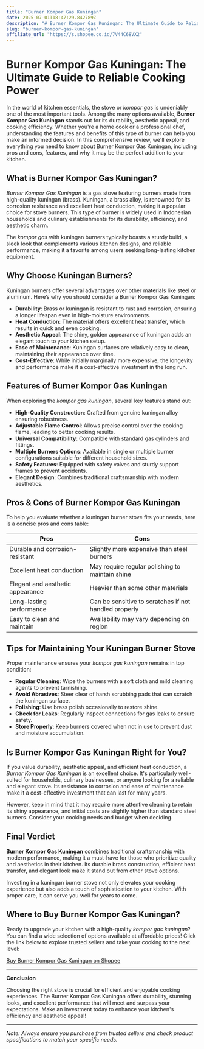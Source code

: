 ```yaml
---
title: "Burner Kompor Gas Kuningan"
date: 2025-07-01T18:47:29.842789Z
description: "# Burner Kompor Gas Kuningan: The Ultimate Guide to Reliable Cooking Power..."
slug: "burner-kompor-gas-kuningan"
affiliate_url: "https://s.shopee.co.id/7V44C68VX2"
---
```

# Burner Kompor Gas Kuningan: The Ultimate Guide to Reliable Cooking Power

In the world of kitchen essentials, the stove or *kompor gas* is undeniably one of the most important tools. Among the many options available, **Burner Kompor Gas Kuningan** stands out for its durability, aesthetic appeal, and cooking efficiency. Whether you're a home cook or a professional chef, understanding the features and benefits of this type of burner can help you make an informed decision. In this comprehensive review, we'll explore everything you need to know about Burner Kompor Gas Kuningan, including pros and cons, features, and why it may be the perfect addition to your kitchen.

## What is Burner Kompor Gas Kuningan?

*Burner Kompor Gas Kuningan* is a gas stove featuring burners made from high-quality kuningan (brass). Kuningan, a brass alloy, is renowned for its corrosion resistance and excellent heat conduction, making it a popular choice for stove burners. This type of burner is widely used in Indonesian households and culinary establishments for its durability, efficiency, and aesthetic charm.

The *kompor gas* with kuningan burners typically boasts a sturdy build, a sleek look that complements various kitchen designs, and reliable performance, making it a favorite among users seeking long-lasting kitchen equipment.

## Why Choose Kuningan Burners?

Kuningan burners offer several advantages over other materials like steel or aluminum. Here’s why you should consider a Burner Kompor Gas Kuningan:

- **Durability**: Brass or kuningan is resistant to rust and corrosion, ensuring a longer lifespan even in high-moisture environments.
- **Heat Conduction**: The material offers excellent heat transfer, which results in quick and even cooking.
- **Aesthetic Appeal**: The shiny, golden appearance of kuningan adds an elegant touch to your kitchen setup.
- **Ease of Maintenance**: Kuningan surfaces are relatively easy to clean, maintaining their appearance over time.
- **Cost-Effective**: While initially marginally more expensive, the longevity and performance make it a cost-effective investment in the long run.

## Features of Burner Kompor Gas Kuningan

When exploring the *kompor gas kuningan*, several key features stand out:

- **High-Quality Construction**: Crafted from genuine kuningan alloy ensuring robustness.
- **Adjustable Flame Control**: Allows precise control over the cooking flame, leading to better cooking results.
- **Universal Compatibility**: Compatible with standard gas cylinders and fittings.
- **Multiple Burners Options**: Available in single or multiple burner configurations suitable for different household sizes.
- **Safety Features**: Equipped with safety valves and sturdy support frames to prevent accidents.
- **Elegant Design**: Combines traditional craftsmanship with modern aesthetics.

## Pros & Cons of Burner Kompor Gas Kuningan

To help you evaluate whether a kuningan burner stove fits your needs, here is a concise pros and cons table:

| Pros                                   | Cons                                          |
|----------------------------------------|-----------------------------------------------|
| Durable and corrosion-resistant      | Slightly more expensive than steel burners  |
| Excellent heat conduction            | May require regular polishing to maintain shine |
| Elegant and aesthetic appearance    | Heavier than some other materials            |
| Long-lasting performance            | Can be sensitive to scratches if not handled properly |
| Easy to clean and maintain          | Availability may vary depending on region    |

## Tips for Maintaining Your Kuningan Burner Stove

Proper maintenance ensures your *kompor gas kuningan* remains in top condition:

- **Regular Cleaning**: Wipe the burners with a soft cloth and mild cleaning agents to prevent tarnishing.
- **Avoid Abrasives**: Steer clear of harsh scrubbing pads that can scratch the kuningan surface.
- **Polishing**: Use brass polish occasionally to restore shine.
- **Check for Leaks**: Regularly inspect connections for gas leaks to ensure safety.
- **Store Properly**: Keep burners covered when not in use to prevent dust and moisture accumulation.

## Is Burner Kompor Gas Kuningan Right for You?

If you value durability, aesthetic appeal, and efficient heat conduction, a *Burner Kompor Gas Kuningan* is an excellent choice. It's particularly well-suited for households, culinary businesses, or anyone looking for a reliable and elegant stove. Its resistance to corrosion and ease of maintenance make it a cost-effective investment that can last for many years.

However, keep in mind that it may require more attentive cleaning to retain its shiny appearance, and initial costs are slightly higher than standard steel burners. Consider your cooking needs and budget when deciding.

## Final Verdict

**Burner Kompor Gas Kuningan** combines traditional craftsmanship with modern performance, making it a must-have for those who prioritize quality and aesthetics in their kitchen. Its durable brass construction, efficient heat transfer, and elegant look make it stand out from other stove options.

Investing in a kuningan burner stove not only elevates your cooking experience but also adds a touch of sophistication to your kitchen. With proper care, it can serve you well for years to come.

## Where to Buy Burner Kompor Gas Kuningan?

Ready to upgrade your kitchen with a high-quality *kompor gas kuningan*? You can find a wide selection of options available at affordable prices! Click the link below to explore trusted sellers and take your cooking to the next level:

[Buy Burner Kompor Gas Kuningan on Shopee](https://s.shopee.co.id/7V44C68VX2)

---

**Conclusion**

Choosing the right stove is crucial for efficient and enjoyable cooking experiences. The Burner Kompor Gas Kuningan offers durability, stunning looks, and excellent performance that will meet and surpass your expectations. Make an investment today to enhance your kitchen's efficiency and aesthetic appeal!

----

*Note: Always ensure you purchase from trusted sellers and check product specifications to match your specific needs.*